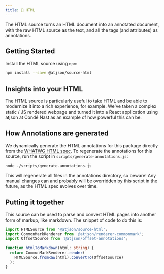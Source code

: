 ```yaml
---
title: 🧭 HTML
---
```


The HTML source turns an HTML document into an annotated document, with the raw HTML source as the text, and all the tags (and attributes) as annotations.

## Getting Started

Install the HTML source using `npm`:

```bash
npm install --save @atjson/source-html
```

## Insights into your HTML

The HTML source is particularly useful to take HTML and be able to modernize it into a rich experience, for example. We've taken a complex static / JS rendered webpage and turned it into a React application using atjson at Condé Nast as an example of how powerful this can be.

## How Annotations are generated

We dynamically generate the HTML annotations for this package directly from the [WHATWG HTML spec](https://html.spec.whatwg.org/multipage). To regenerate the annotations for this source, run the script in `scripts/generate-annotations.js`:

```bash
node ./scripts/generate-annotations.js
```

This will regenerate all files in the annotations directory, so beware! Any manual changes can and probably will be overridden by this script in the future, as the HTML spec evolves over time.

## Putting it together

This source can be used to parse and convert HTML pages into another form of markup, like markdown. The snippet of code to do this is:

```ts
import HTMLSource from '@atjson/source-html';
import CommonMarkRenderer from '@atjson/renderer-commonmark';
import OffsetSource from '@atjson/offset-annotations';

function htmlToMarkdown(html: string) {
  return CommonMarkRenderer.render(
    HTMLSource.fromRaw(html).convertTo(OffsetSource)
  );
}
```
